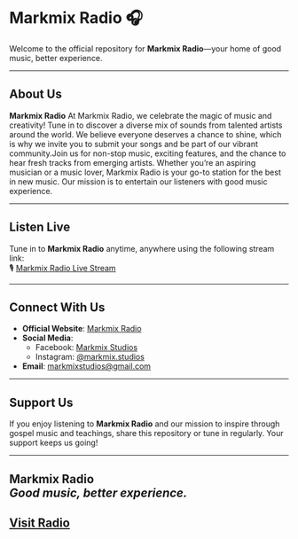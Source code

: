 # Markmix Radio 🎧

Welcome to the official repository for **Markmix Radio**—your home of good music, better experience.

---

## About Us

**Markmix Radio** At Markmix Radio, we celebrate the magic of music and creativity! Tune in to discover a diverse mix of sounds from talented artists around the world. We believe everyone deserves a chance to shine, which is why we invite you to submit your songs and be part of our vibrant community.Join us for non-stop music, exciting features, and the chance to hear fresh tracks from emerging artists. Whether you’re an aspiring musician or a music lover, Markmix Radio is your go-to station for the best in new music.
Our mission is to entertain our listeners with good music experience.

---

## Listen Live

Tune in to **Markmix Radio** anytime, anywhere using the following stream link:  
🎙️ [Markmix Radio Live Stream](https://radio.markmixstudios.com)

---

## Connect With Us

- **Official Website**: [Markmix Radio](https://markmixstudios.blogspot.com/p/about.html)  
- **Social Media**:  
  - Facebook: [Markmix Studios](https://www.facebook.com/markmixstudios1)  
  - Instagram: [@markmix.studios](https://www.instagram.com/markmix.studios)  
- **Email**: [markmixstudios@gmail.com](mailto:markmixradio@gmail.com)

---

## Support Us

If you enjoy listening to **Markmix Radio** and our mission to inspire through gospel music and teachings, share this repository or tune in regularly. Your support keeps us going!

---
**Markmix Radio**  
*Good music, better experience.*
---
## <a href="https://markmix-studios.github.io/radio">Visit Radio</a>
